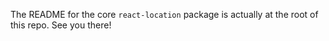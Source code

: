 The README for the core `react-location` package is actually at the root of this repo. See you there!
